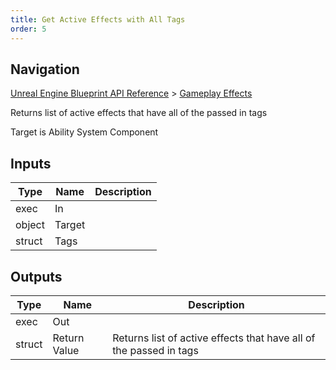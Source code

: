 ```yaml
---
title: Get Active Effects with All Tags
order: 5
---
```

## Navigation

[Unreal Engine Blueprint API Reference](https://dev.epicgames.com/documentation/en-us/unreal-engine/BlueprintAPI) > [Gameplay Effects](https://dev.epicgames.com/documentation/en-us/unreal-engine/BlueprintAPI/GameplayEffects)

Returns list of active effects that have all of the passed in tags

Target is Ability System Component

## Inputs

| Type | Name | Description |
| --- | --- | --- |
| exec | In |  |
| object | Target |  |
| struct | Tags |  |

## Outputs

| Type | Name | Description |
| --- | --- | --- |
| exec | Out |  |
| struct | Return Value | Returns list of active effects that have all of the passed in tags |

